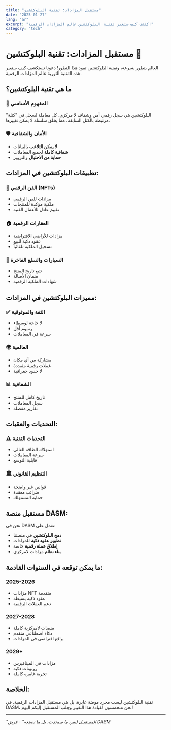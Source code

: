 ```yaml
---
title: "مستقبل المزادات: تقنية البلوكتشين"
date: "2025-01-27"
lang: "ar"
excerpt: "اكتشف كيف ستغير تقنية البلوكتشين عالم المزادات الرقمية"
category: "tech"
---
```


# مستقبل المزادات: تقنية البلوكتشين 🔮

العالم يتطور بسرعة، وتقنية البلوكتشين تقود هذا التطور! دعونا نستكشف كيف ستغير هذه التقنية الثورية عالم المزادات الرقمية.

## ما هي تقنية البلوكتشين؟

### 🔗 المفهوم الأساسي
البلوكتشين هي سجل رقمي آمن وشفاف لا مركزي. كل معاملة تُسجل في "كتلة" مرتبطة بالكتل السابقة، مما يخلق سلسلة لا يمكن تغييرها.

### 🛡️ الأمان والشفافية
- **لا يمكن التلاعب** بالبيانات
- **شفافية كاملة** لجميع المعاملات
- **حماية من الاحتيال** والتزوير

## تطبيقات البلوكتشين في المزادات:

### 🎨 الفن الرقمي (NFTs)
- مزادات للفن الرقمي
- ملكية مؤكدة للمنتجات
- تقييم عادل للأعمال الفنية

### 🏠 العقارات الرقمية
- مزادات للأراضي الافتراضية
- عقود ذكية للبيع
- تسجيل الملكية تلقائياً

### 🚗 السيارات والسلع الفاخرة
- تتبع تاريخ المنتج
- ضمان الأصالة
- شهادات الملكية الرقمية

## مميزات البلوكتشين في المزادات:

### ✅ الثقة والموثوقية
- لا حاجة لوسطاء
- رسوم أقل
- سرعة في المعاملات

### 🌍 العالمية
- مشاركة من أي مكان
- عملات رقمية متعددة
- لا حدود جغرافية

### 📊 الشفافية
- تاريخ كامل للمنتج
- سجل المعاملات
- تقارير مفصلة

## التحديات والعقبات:

### ⚠️ التحديات التقنية
- استهلاك الطاقة العالي
- سرعة المعاملات
- قابلية التوسع

### 🏛️ التنظيم القانوني
- قوانين غير واضحة
- ضرائب معقدة
- حماية المستهلك

## مستقبل منصة DASM:

نحن في DASM نعمل على:
- **دمج البلوكتشين** في منصتنا
- **تطوير عقود ذكية** للمزادات
- **إطلاق عملة رقمية** خاصة
- **بناء نظام** مزادات لامركزي

## ما يمكن توقعه في السنوات القادمة:

### 2025-2026
- مزادات NFT متقدمة
- عقود ذكية بسيطة
- دعم العملات الرقمية

### 2027-2028
- منصات لامركزية كاملة
- ذكاء اصطناعي متقدم
- واقع افتراضي في المزادات

### 2029+
- مزادات في الميتافيرس
- روبوتات ذكية
- تجربة غامرة كاملة

## الخلاصة:

تقنية البلوكتشين ليست مجرد موضة عابرة، بل هي مستقبل المزادات الرقمية. في DASM، نحن متحمسون لقيادة هذا التغيير وجلب المستقبل إليكم اليوم!

---

*"المستقبل ليس ما سيحدث، بل ما نصنعه" - فريق DASM*
